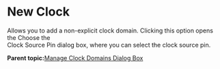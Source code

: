 # New Clock

Allows you to add a non-explicit clock domain. Clicking this option opens the Choose the<br /> Clock Source Pin dialog box, where you can select the clock source pin.

**Parent topic:**[Manage Clock Domains Dialog Box](GUID-EBAC6EE2-DB87-4372-9845-ABE75A08F71F.md)

